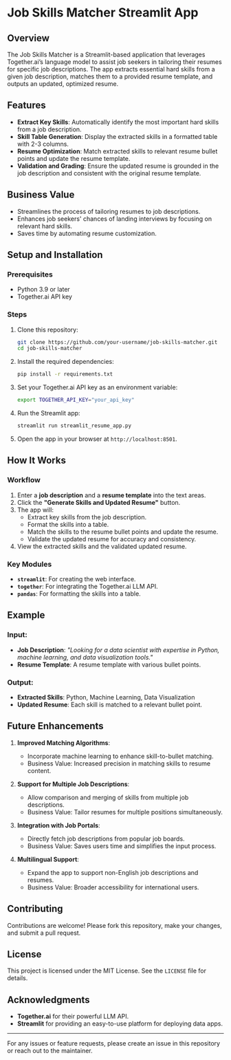 
# Job Skills Matcher Streamlit App

## Overview
The Job Skills Matcher is a Streamlit-based application that leverages Together.ai’s language model to assist job seekers in tailoring their resumes for specific job descriptions. The app extracts essential hard skills from a given job description, matches them to a provided resume template, and outputs an updated, optimized resume.

## Features
- **Extract Key Skills**: Automatically identify the most important hard skills from a job description.
- **Skill Table Generation**: Display the extracted skills in a formatted table with 2-3 columns.
- **Resume Optimization**: Match extracted skills to relevant resume bullet points and update the resume template.
- **Validation and Grading**: Ensure the updated resume is grounded in the job description and consistent with the original resume template.

## Business Value
- Streamlines the process of tailoring resumes to job descriptions.
- Enhances job seekers' chances of landing interviews by focusing on relevant hard skills.
- Saves time by automating resume customization.

## Setup and Installation

### Prerequisites
- Python 3.9 or later
- Together.ai API key

### Steps
1. Clone this repository:
   ```bash
   git clone https://github.com/your-username/job-skills-matcher.git
   cd job-skills-matcher
   ```

2. Install the required dependencies:
   ```bash
   pip install -r requirements.txt
   ```

3. Set your Together.ai API key as an environment variable:
   ```bash
   export TOGETHER_API_KEY="your_api_key"
   ```

4. Run the Streamlit app:
   ```bash
   streamlit run streamlit_resume_app.py
   ```

5. Open the app in your browser at `http://localhost:8501`.

## How It Works

### Workflow
1. Enter a **job description** and a **resume template** into the text areas.
2. Click the **"Generate Skills and Updated Resume"** button.
3. The app will:
   - Extract key skills from the job description.
   - Format the skills into a table.
   - Match the skills to the resume bullet points and update the resume.
   - Validate the updated resume for accuracy and consistency.
4. View the extracted skills and the validated updated resume.

### Key Modules
- **`streamlit`**: For creating the web interface.
- **`together`**: For integrating the Together.ai LLM API.
- **`pandas`**: For formatting the skills into a table.

## Example
### Input:
- **Job Description**:
  *"Looking for a data scientist with expertise in Python, machine learning, and data visualization tools."*
- **Resume Template**:
  A resume template with various bullet points.

### Output:
- **Extracted Skills**: Python, Machine Learning, Data Visualization
- **Updated Resume**: Each skill is matched to a relevant bullet point.

## Future Enhancements
1. **Improved Matching Algorithms**:
   - Incorporate machine learning to enhance skill-to-bullet matching.
   - Business Value: Increased precision in matching skills to resume content.

2. **Support for Multiple Job Descriptions**:
   - Allow comparison and merging of skills from multiple job descriptions.
   - Business Value: Tailor resumes for multiple positions simultaneously.

3. **Integration with Job Portals**:
   - Directly fetch job descriptions from popular job boards.
   - Business Value: Saves users time and simplifies the input process.

4. **Multilingual Support**:
   - Expand the app to support non-English job descriptions and resumes.
   - Business Value: Broader accessibility for international users.

## Contributing
Contributions are welcome! Please fork this repository, make your changes, and submit a pull request.

## License
This project is licensed under the MIT License. See the `LICENSE` file for details.

## Acknowledgments
- **Together.ai** for their powerful LLM API.
- **Streamlit** for providing an easy-to-use platform for deploying data apps.

---

For any issues or feature requests, please create an issue in this repository or reach out to the maintainer.